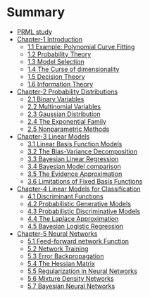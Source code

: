 # Summary

* [PRML study](README.md)
* [Chapter-1 Introduction](posts/chapter-1/0-intro.md)
    * [1.1 Example: Polynomial Curve Fitting](posts/chapter-1/1-example.md)
    * [1.2 Probability Theory](posts/chapter-1/2-probability.md)
    * [1.3 Model Selection]()
    * [1.4 The Curse of dimensionality]()
    * [1.5 Decision Theory]()
    * [1.6 Information Theory]()
* [Chapter-2 Probability Distributions](posts/chapter-2/0-intro.md)
    * [2.1 Binary Variables]()
    * [2.2 Multinomial Variables]()
    * [2.3 Gaussian Distribution]()
    * [2.4 The Exponential Family]()
    * [2.5 Nonparametric Methods]()
* [Chapter-3 Linear Models](posts/chapter-3/0-intro.md)
    * [3.1 Linear Basis Function Models]()
    * [3.2 The Bias-Variance Decomposition]()
    * [3.3 Bayesian Linear Regression]()
    * [3.4 Bayesian Model comparison]()
    * [3.5 The Evidence Approximation]()
    * [3.6 Limitations of Fixed Basis Functions]()
* [Chapter-4 Linear Models for Classification](posts/chapter-4/0-intro.md)
    * [4.1 Discriminant Functions]()
    * [4.2 Probabilistic Generative Models]()
    * [4.3 Probabilistic Discriminative Models]()
    * [4.4 The Laplace Approximation]()
    * [4.5 Bayesian Logistic Regression]()
* [Chapter-5 Neural Networks](posts/chapter-5/0-intro.md)
    * [5.1 Feed-forward network Function]()
    * [5.2 Network Training]()
    * [5.3 Error Backpropagation]()
    * [5.4 The Hessian Matrix]()
    * [5.5 Regularization in Neural Networks]()
    * [5.6 Mixture Density Networks]()
    * [5.7 Bayesian Neural Networks]()